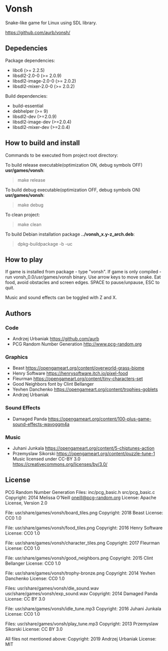 # Vonsh
Snake-like game for Linux using SDL library.

https://github.com/aurb/vonsh/

## Depedencies
Package dependencies:
+ libc6 (>= 2.2.5)
+ libsdl2-2.0-0 (>= 2.0.9)
+ libsdl2-image-2.0-0 (>= 2.0.2)
+ libsdl2-mixer-2.0-0 (>= 2.0.2)

Build dependencies:
+ build-essential
+ debhelper (>= 9)
+ libsdl2-dev (>=2.0.9)
+ libsdl2-image-dev (>=2.0.4)
+ libsdl2-mixer-dev (>=2.0.4)

## How to build and install
Commands to be executed from project root directory:

To build release executable(optimization ON, debug symbols OFF) **usr/games/vonsh**:
> make release

To build debug executable(optimization OFF, debug symbols ON) **usr/games/vonsh**:
> make debug

To clean project:
> make clean

To build Debian installation package **../vonsh_x.y-z_arch.deb**:
> dpkg-buildpackage -b -uc

## How to play
If game is installed from package - type "vonsh". If game is only compiled - run vonsh_0.0/usr/games/vonsh binary.
Use arrow keys to move snake. Eat food, avoid obstacles and screen edges.
SPACE to pause/unpause, ESC to quit.

Music and sound effects can be toggled with Z and X.

## Authors
### Code
+ Andrzej Urbaniak https://github.com/aurb
+ PCG Random Number Generation http://www.pcg-random.org
### Graphics
+ Beast https://opengameart.org/content/overworld-grass-biome
+ Henry Software https://henrysoftware.itch.io/pixel-food
+ Fleurman https://opengameart.org/content/tiny-characters-set
+ Good Neighbors font by Clint Bellanger
+ Yevhen Danchenko https://opengameart.org/content/trophies-goblets
+ Andrzej Urbaniak
### Sound Effects
+ Damaged Panda https://opengameart.org/content/100-plus-game-sound-effects-wavoggm4a
### Music
+ Juhani Junkala https://opengameart.org/content/5-chiptunes-action
+ Przemyslaw Sikorski https://opengameart.org/content/puzzle-tune-1
Music licensed under CC-BY 3.0 https://creativecommons.org/licenses/by/3.0/

## License
PCG Random Number Generation
Files: inc/pcg_basic.h src/pcg_basic.c
Copyright: 2014 Melissa O'Neill <oneill@pcg-random.org>
License: Apache License, Version 2.0

File: usr/share/games/vonsh/board_tiles.png
Copyright: 2018 Beast
License: CC0 1.0

File: usr/share/games/vonsh/food_tiles.png
Copyright: 2016 Henry Software
License: CC0 1.0

File: usr/share/games/vonsh/character_tiles.png
Copyright: 2017 Fleurman
License: CC0 1.0

File: usr/share/games/vonsh/good_neighbors.png
Copyright: 2015 Clint Bellanger
License: CC0 1.0

File: usr/share/games/vonsh/trophy-bronze.png
Copyright: 2014 Yevhen Danchenko
License: CC0 1.0

Files: usr/share/games/vonsh/die_sound.wav usr/share/games/vonsh/exp_sound.wav 
Copyright: 2014 Damaged Panda
License: CC BY 3.0

File: usr/share/games/vonsh/idle_tune.mp3
Copyright: 2016 Juhani Junkala 
License: CC0 1.0

Files: usr/share/games/vonsh/play_tune.mp3
Copyright: 2013 Przemyslaw Sikorski
License: CC BY 3.0

All files not mentioned above:
Copyright: 2019 Andrzej Urbaniak
License: MIT
